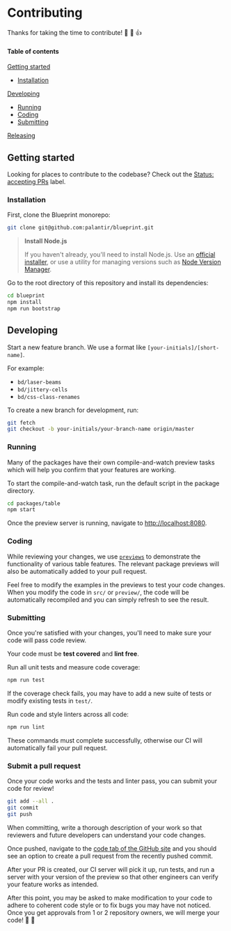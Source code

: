 # Contributing

Thanks for taking the time to contribute! :tada: :confetti_ball: :+1:

#### Table of contents

[Getting started](#getting-started)
  - [Installation](#installation)

[Developing](#developing)
  - [Running](#running)
  - [Coding](#coding)
  - [Submitting](#submitting)

[Releasing](#releasing)


## Getting started

Looking for places to contribute to the codebase? Check out the
[Status: accepting PRs](https://github.com/palantir/blueprint/labels/Status%3A%20accepting%20PRs) label.

### Installation

First, clone the Blueprint monorepo:

```sh
git clone git@github.com:palantir/blueprint.git
```

> **Install Node.js**
>
> If you haven't already, you'll need to install Node.js. Use an [official
> installer](https://nodejs.org/en/download/), or use a utility for managing
> versions such as [Node Version Manager](https://github.com/creationix/nvm).

Go to the root directory of this repository and
install its dependencies:

```sh
cd blueprint
npm install
npm run bootstrap
```

## Developing

Start a new feature branch. We use a format like `[your-initials]/[short-name]`.

For example:
 * `bd/laser-beams`
 * `bd/jittery-cells`
 * `bd/css-class-renames`

To create a new branch for development, run:

```sh
git fetch
git checkout -b your-initials/your-branch-name origin/master
```


### Running

Many of the packages have their own compile-and-watch preview tasks which will
help you confirm that your features are working.

To start the compile-and-watch task, run the default script in the package
directory.

```sh
cd packages/table
npm start
```

Once the preview server is running, navigate to
[http://localhost:8080](http://localhost:8080).


### Coding

While reviewing your changes, we use
[`previews`](https://github.com/palantir/blueprint/blob/master/packages/table/preview)
to demonstrate the functionality of various table features. The relevant package
previews will also be automatically added to your pull request.

Feel free to modify the examples in the previews to test your code changes. When
you modify the code in `src/` or `preview/`, the code will be automatically
recompiled and you can simply refresh to see the result.


### Submitting

Once you're satisfied with your changes, you'll need to make sure your code
will pass code review.

Your code must be **test covered** and **lint free**.

Run all unit tests and measure code coverage:

```sh
npm run test
```

If the coverage check fails, you may have to add a new suite of tests or
modify existing tests in `test/`.

Run code and style linters across all code:

```sh
npm run lint
```

These commands must complete successfully, otherwise our CI will automatically
fail your pull request.


### Submit a pull request

Once your code works and the tests and linter pass, you can submit your
code for review!

```sh
git add --all .
git commit
git push
```

When committing, write a thorough description of your work so that reviewers
and future developers can understand your code changes.

Once pushed, navigate to the [code tab of the GitHub site](https://github.com/palantir/blueprint)
and you should see an option to create a pull request from the recently pushed
commit.

After your PR is created, our CI server will pick it up, run tests, and run a
server with your version of the preview so that other engineers can verify
your feature works as intended.

After this point, you may be asked to make modification to your code to adhere
to coherent code style or to fix bugs you may have not noticed. Once you get
approvals from 1 or 2 repository owners, we will merge your code! :confetti_ball: :tada:
